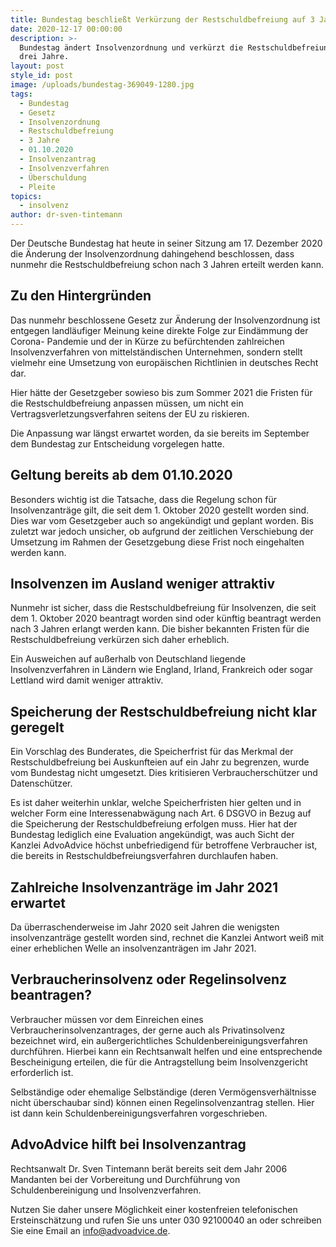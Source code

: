 ```yaml
---
title: Bundestag beschließt Verkürzung der Restschuldbefreiung auf 3 Jahre
date: 2020-12-17 00:00:00
description: >-
  Bundestag ändert Insolvenzordnung und verkürzt die Restschuldbefreiung auf
  drei Jahre.
layout: post
style_id: post
image: /uploads/bundestag-369049-1280.jpg
tags:
  - Bundestag
  - Gesetz
  - Insolvenzordnung
  - Restschuldbefreiung
  - 3 Jahre
  - 01.10.2020
  - Insolvenzantrag
  - Insolvenzverfahren
  - Überschuldung
  - Pleite
topics:
  - insolvenz
author: dr-sven-tintemann
---
```


Der Deutsche Bundestag hat heute in seiner Sitzung am 17. Dezember 2020 die Änderung der Insolvenzordnung dahingehend beschlossen, dass nunmehr die Restschuldbefreiung schon nach 3 Jahren erteilt werden kann.

## Zu den Hintergründen

Das nunmehr beschlossene Gesetz zur Änderung der Insolvenzordnung ist entgegen landläufiger Meinung keine direkte Folge zur Eindämmung der Corona- Pandemie und der in Kürze zu befürchtenden zahlreichen Insolvenzverfahren von mittelständischen Unternehmen, sondern stellt vielmehr eine Umsetzung von europäischen Richtlinien in deutsches Recht dar.

Hier hätte der Gesetzgeber sowieso bis zum Sommer 2021 die Fristen für die Restschuldbefreiung anpassen müssen, um nicht ein Vertragsverletzungsverfahren seitens der EU zu riskieren.&nbsp;

Die Anpassung war längst erwartet worden, da sie bereits im September dem Bundestag zur Entscheidung vorgelegen hatte.

## Geltung bereits ab dem 01.10.2020

Besonders wichtig ist die Tatsache, dass die Regelung schon für Insolvenzanträge gilt, die seit dem 1. Oktober 2020 gestellt worden sind. Dies war vom Gesetzgeber auch so angekündigt und geplant worden. Bis zuletzt war jedoch unsicher, ob aufgrund der zeitlichen Verschiebung der Umsetzung im Rahmen der Gesetzgebung diese Frist noch eingehalten werden kann.

## Insolvenzen im Ausland weniger attraktiv

Nunmehr ist sicher, dass die Restschuldbefreiung für Insolvenzen, die seit dem 1. Oktober 2020 beantragt worden sind oder künftig beantragt werden nach 3 Jahren erlangt werden kann. Die bisher bekannten Fristen für die Restschuldbefreiung verkürzen sich daher erheblich.

Ein Ausweichen auf au&szlig;erhalb von Deutschland liegende Insolvenzverfahren in Ländern wie England, Irland, Frankreich oder sogar Lettland wird damit weniger attraktiv.

## Speicherung der Restschuldbefreiung nicht klar geregelt

Ein Vorschlag des Bunderates, die Speicherfrist für das Merkmal der Restschuldbefreiung bei Auskunfteien auf ein Jahr zu begrenzen, wurde vom Bundestag nicht umgesetzt. Dies kritisieren Verbraucherschützer und Datenschützer.

Es ist daher weiterhin unklar, welche Speicherfristen hier gelten und in welcher Form eine Interessenabwägung nach Art. 6 DSGVO in Bezug auf die Speicherung der Restschuldbefreiung erfolgen muss. Hier hat der Bundestag lediglich eine Evaluation angekündigt, was auch Sicht der Kanzlei AdvoAdvice höchst unbefriedigend für betroffene Verbraucher ist, die bereits in Restschuldbefreiungsverfahren durchlaufen haben.&nbsp;

## Zahlreiche Insolvenzanträge im Jahr 2021 erwartet

Da überraschenderweise im Jahr 2020 seit Jahren die wenigsten insolvenzanträge gestellt worden sind, rechnet die Kanzlei Antwort wei&szlig; mit einer erheblichen Welle an insolvenzanträgen im Jahr 2021.

## Verbraucherinsolvenz oder Regelinsolvenz beantragen?

Verbraucher müssen vor dem Einreichen eines Verbraucherinsolvenzantrages, der gerne auch als Privatinsolvenz bezeichnet wird, ein au&szlig;ergerichtliches Schuldenbereinigungsverfahren durchführen. Hierbei kann ein Rechtsanwalt helfen und eine entsprechende Bescheinigung erteilen, die für die Antragstellung beim Insolvenzgericht erforderlich ist.

Selbständige oder ehemalige Selbständige (deren Vermögensverhältnisse nicht überschaubar sind) können einen Regelinsolvenzantrag stellen. Hier ist dann kein Schuldenbereinigungsverfahren vorgeschrieben.

## AdvoAdvice hilft bei Insolvenzantrag

Rechtsanwalt Dr. Sven Tintemann berät bereits seit dem Jahr 2006 Mandanten bei der Vorbereitung und Durchführung von Schuldenbereinigung und Insolvenzverfahren.

Nutzen Sie daher unsere Möglichkeit einer kostenfreien telefonischen Ersteinschätzung und rufen Sie uns unter 030 92100040 an oder schreiben Sie eine Email an info@advoadvice.de.
